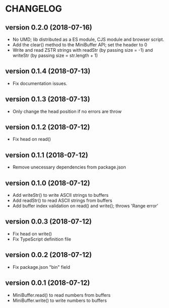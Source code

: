 # CHANGELOG

## version 0.2.0 (2018-07-16)
- No UMD; lib distributed as a ES module, CJS module and browser script.
- Add the clear() method to the MiniBuffer API; set the header to 0
- Write and read ZSTR strings with readStr (by passing size = -1) and writeStr (by passing size = str.length + 1)

## version 0.1.4 (2018-07-13)
- Fix documentation issues.

## version 0.1.3 (2018-07-13)
- Only change the head position if no errors are throw

## version 0.1.2 (2018-07-12)
- Fix head on read()

## version 0.1.1 (2018-07-12)
- Remove unecessary dependencies from package.json

## version 0.1.0 (2018-07-12)
- Add writeStr() to write ASCII strings to buffers
- Add readStr() to read ASCII strings from buffers
- Add buffer index validation on read() and write(); throws 'Range error'

## version 0.0.3 (2018-07-12)
- Fix head on write()
- Fix TypeScript definition file

## version 0.0.2 (2018-07-12)
- Fix package.json "bin" field

## version 0.0.1 (2018-07-12)
- MiniBuffer.read() to read numbers from buffers
- MiniBuffer.write() to write numbers to buffers